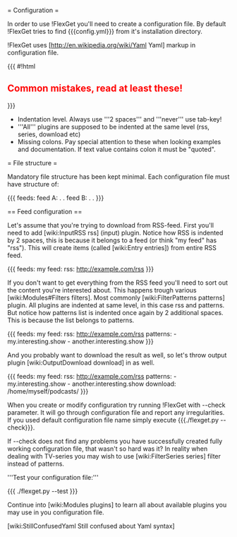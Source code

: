 = Configuration =

In order to use !FlexGet you'll need to create a configuration file. By default !FlexGet tries to find {{{config.yml}}} from it's installation directory. 

!FlexGet uses [http://en.wikipedia.org/wiki/Yaml Yaml] markup in configuration file. 

{{{
#!html
<h2 style="color: red">Common mistakes, read at least these!</h2>
}}}

 * Indentation level. Always use '''2 spaces''' and '''never''' use tab-key!
 * '''All''' plugins are supposed to be indented at the same level (rss, series, download etc)
 * Missing colons. Pay special attention to these when looking examples and documentation. If text value contains colon it must be "quoted".

= File structure =

Mandatory file structure has been kept minimal. Each configuration file must have structure of:

{{{
feeds:
  feed A:
    .
    .
  feed B:
    .
    .
}}}

== Feed configuration ==

Let's assume that you're trying to download from RSS-feed. First you'll need to add [wiki:InputRSS rss] (input) plugin. Notice how RSS is indented by 2 spaces, this is because it belongs to a feed (or think "my feed" has "rss"). This will create items (called [wiki:Entry entries]) from entire RSS feed.

{{{
feeds:
  my feed:
    rss: http://example.com/rss
}}}

If you don't want to get everything from the RSS feed you'll need to sort out the content you're interested about. This happens trough various [wiki:Modules#Filters filters]. Most commonly [wiki:FilterPatterns patterns] plugin. All plugins are indented at same level, in this case rss and patterns. But notice how patterns list is indented once again by 2 additional spaces. This is because the list belongs to patterns.

{{{
feeds:
  my feed:
    rss: http://example.com/rss
    patterns:
      - my.interesting.show
      - another.interesting.show
}}}

And you probably want to download the result as well, so let's throw output plugin [wiki:OutputDownload download] in as well.

{{{
feeds:
  my feed:
    rss: http://example.com/rss
    patterns:
      - my.interesting.show
      - another.interesting.show
    download: /home/myself/podcasts/
}}}

When you create or modify configuration try running !FlexGet with --check parameter. It will go through configuration file and report any irregularities. If you used default configuration file name simply execute {{{./flexget.py --check}}}.

If --check does not find any problems you have successfully created fully working configuration file, that wasn't so hard was it? In reality when dealing with TV-series you may wish to use [wiki:FilterSeries series] filter instead of patterns.

'''Test your configuration file:'''

{{{
./flexget.py --test
}}}

Continue into [wiki:Modules plugins] to learn all about available plugins you may use in you configuration file.

[wiki:StillConfusedYaml Still confused about Yaml syntax]